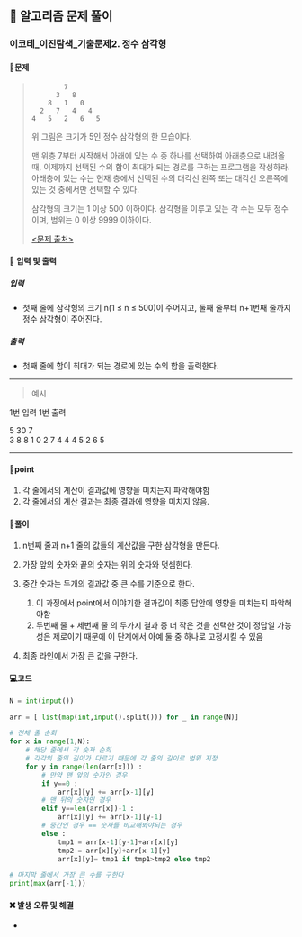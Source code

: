 ## 🐌 알고리즘 문제 풀이

### 이코테\_이진탐색_기출문제2. 정수 삼각형

#### 📒문제

> ```
>         7
>       3   8
>     8   1   0
>   2   7   4   4
> 4   5   2   6   5
> ```
>
> 위 그림은 크기가 5인 정수 삼각형의 한 모습이다.
>
> 맨 위층 7부터 시작해서 아래에 있는 수 중 하나를 선택하여 아래층으로 내려올 때, 이제까지 선택된 수의 합이 최대가 되는 경로를 구하는 프로그램을 작성하라. 아래층에 있는 수는 현재 층에서 선택된 수의 대각선 왼쪽 또는 대각선 오른쪽에 있는 것 중에서만 선택할 수 있다.
>
> 삼각형의 크기는 1 이상 500 이하이다. 삼각형을 이루고 있는 각 수는 모두 정수이며, 범위는 0 이상 9999 이하이다.
>
> [<문제 출처>](https://www.acmicpc.net/problem/1932)



#### :pushpin: 입력 및 출력

##### 입력

- 첫째 줄에 삼각형의 크기 n(1 ≤ n ≤ 500)이 주어지고, 둘째 줄부터 n+1번째 줄까지 정수 삼각형이 주어진다.


##### 출력

- 첫째 줄에 합이 최대가 되는 경로에 있는 수의 합을 출력한다.



---

> 예시

1번 입력				1번 출력 

5							 30
7	
3 8
8 1 0
2 7 4 4
4 5 2 6 5

<hr>

#### 🚀point


1. 각 줄에서의 계산이 결과값에 영향을 미치는지 파악해야함
2. 각 줄에서의 계산 결과는 최종 결과에 영향을 미치지 않음.




#### 🔎풀이

1.  n번째 줄과 n+1 줄의 값들의 계산값을 구한 삼각형을 만든다.
1.  가장 앞의 숫자와 끝의 숫자는 위의 숫자와 덧셈한다.
1.  중간 숫자는 두개의 결과값 중 큰 수를 기준으로 한다.
    1.  이 과정에서 point에서 이야기한 결과값이 최종 답안에 영향을 미치는지 파악해야함
    1.  두번째 줄 + 세번째 줄 의 두가지 결과 중 더 작은 것을 선택한 것이 정답일 가능성은 제로이기 때문에 이 단계에서 아예 둘 중 하나로 고정시킬 수 있음

1.  최종 라인에서 가장 큰 값을 구한다.




#### 💻코드

```python
N = int(input())

arr = [ list(map(int,input().split())) for _ in range(N)]

# 전체 줄 순회
for x in range(1,N):
    # 해당 줄에서 각 숫자 순회
    # 각각의 줄의 길이가 다르기 때문에 각 줄의 길이로 범위 지정
    for y in range(len(arr[x])) :
        # 만약 맨 앞의 숫자인 경우
        if y==0 :
            arr[x][y] += arr[x-1][y]
        # 맨 뒤의 숫자인 경우
        elif y==len(arr[x])-1 :
            arr[x][y] += arr[x-1][y-1]
        # 중간인 경우 == 숫자를 비교해봐야되는 경우
        else :
            tmp1 = arr[x-1][y-1]+arr[x][y]
            tmp2 = arr[x][y]+arr[x-1][y]
            arr[x][y]= tmp1 if tmp1>tmp2 else tmp2

# 마지막 줄에서 가장 큰 수를 구한다
print(max(arr[-1]))
```



#### ❌ 발생 오류 및 해결

- 
